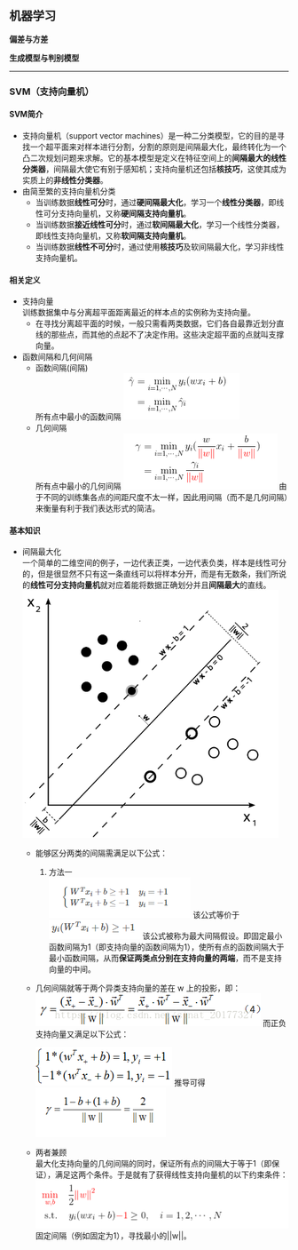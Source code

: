  ## **机器学习**

**偏差与方差**

**生成模型与判别模型**



----
### **SVM（支持向量机）**
#### SVM简介  
- 支持向量机（support vector machines）是一种二分类模型，它的目的是寻找一个超平面来对样本进行分割，分割的原则是间隔最大化，最终转化为一个凸二次规划问题来求解。它的基本模型是定义在特征空间上的**间隔最大的线性分类器**，间隔最大使它有别于感知机；支持向量机还包括**核技巧**，这使其成为实质上的**非线性分类器**。
- 由简至繁的支持向量机分类
  - 当训练数据**线性可分**时，通过**硬间隔最大化**，学习一个**线性分类器**，即线性可分支持向量机，又称**硬间隔支持向量机**。
  - 当训练数据**接近线性可分**时，通过**软间隔最大化**，学习一个线性分类器，即线性支持向量机，又称**软间隔支持向量机**。
  - 当训练数据**线性不可分**时，通过使用**核技巧**及软间隔最大化，学习非线性支持向量机。  
#### 相关定义
- 支持向量  
     训练数据集中与分离超平面距离最近的样本点的实例称为支持向量。
     - 在寻找分离超平面的时候，一般只需看两类数据，它们各自最靠近划分直线的那些点，而其他的点起不了决定作用。这些决定超平面的点就叫支撑向量。
- 函数间隔和几何间隔  
  - 函数间隔(间隔)  
    所有点中最小的函数间隔 
   ![enter image description here](https://raw.githubusercontent.com/sfxz035/DL-Learning/master/picture/1556094678%281%29.jpg?token=AH7MXQ6FUNCG2AYGJMND6TS4YAPZI)
  - 几何间隔  
    所有点中最小的几何间隔
    ![](https://raw.githubusercontent.com/sfxz035/DL-Learning/master/picture/1556094722%281%29.jpg?token=AH7MXQ6MPEBF2K6NEPCFJ724YASF4)
    由于不同的训练集各点的间距尺度不太一样，因此用间隔（而不是几何间隔）来衡量有利于我们表达形式的简洁。
 #### 基本知识  
 - 间隔最大化  
   一个简单的二维空间的例子，一边代表正类，一边代表负类，样本是线性可分的，但是很显然不只有这一条直线可以将样本分开，而是有无数条，我们所说的**线性可分支持向量机**就对应着能将数据正确划分并且**间隔最大**的直线。
		   ![enter image description here](https://raw.githubusercontent.com/sfxz035/DL-Learning/master/picture/1556095720%281%29.jpg?token=AH7MXQ6XZEKDJQIT6L35ZPS4YARUW)
     - 能够区分两类的间隔需满足以下公式：
       1. 方法一  
           ![enter image description here](https://github.com/sfxz035/DL-Learning/raw/master/picture/1556011439%281%29.jpg)
	      该公式等价于![enter image description here](https://github.com/sfxz035/DL-Learning/raw/master/picture/1556012611%281%29.jpg)
	         该公式被称为最大间隔假设。即固定最小函数间隔为1（即支持向量的函数间隔为1），使所有点的函数间隔大于最小函数间隔，从而**保证两类点分别在支持向量的两端**，而不是支持向量的中间。
	         
   - 几何间隔就等于两个异类支持向量的差在 w 上的投影，即：     ![](https://raw.githubusercontent.com/sfxz035/DL-Learning/master/picture/20180328160123465.png?token=AH7MXQ7BKZKFGDJMFXSVQJC4YAQ7U)
	 而正负支持向量又满足以下公式：  
	 
		![enter image description here](https://raw.githubusercontent.com/sfxz035/DL-Learning/master/picture/20180328160552158.png?token=AH7MXQ4PVUBPX5OG2DG2X5K4YAQ6I)
	   推导可得  
	   ![](https://raw.githubusercontent.com/sfxz035/DL-Learning/master/picture/1556095526%281%29.jpg?token=AH7MXQ65BV6JRC6CHU2PP2C4YARJC)
   - 两者兼顾  
     最大化支持向量的几何间隔的同时，保证所有点的间隔大于等于1（即保证），满足这两个条件。于是就有了获得线性支持向量机的以下约束条件：
     ![enter image description here](https://raw.githubusercontent.com/sfxz035/DL-Learning/master/picture/1556097977%281%29.jpg?token=AH7MXQY7MZ5BPZDHJKXJE2S4YAWES)
   固定间隔（例如固定为1），寻找最小的||w||。

<!--stackedit_data:
eyJoaXN0b3J5IjpbMTQ3NDI0ODEzNiw5NzUxMzcyODYsMTczND
QwMTc0NSwxMDE1MzU1NDUsLTg0NDc2MzU5LC0xNDE3OTUzOTgz
LDExNzIyMzEzNTMsMTAxMDg4NTExMCwxMjY2NzkzMzk3LC0xNj
c4Njc3Mzc2LC0xNjEwODQzNzE2LDExNDM1ODUxMTYsLTIwMzc4
NDIzNDcsMTEwNjg4MjMxNiwxODMxODAzODk4LC0zNTgyNDY4Mz
YsMTE5MDgwMzkzNSwyMTMzODQwNzcxLC02MzYxNzI5MDYsLTE0
NTk3OTYxNzZdfQ==
-->